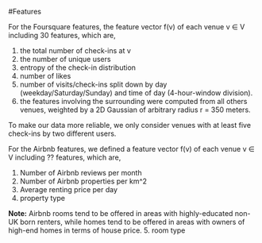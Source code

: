 #Features

For the Foursquare features, the feature vector f(v) of each venue v ∈ V including 30 features, which are,

1. the total number of check-ins at v
2. the number of unique users
3. entropy of the check-in distribution
4. number of likes
5. number of visits/check-ins split down by day (weekday/Saturday/Sunday) and time of day (4-hour-window division).
6. the features involving the surrounding were computed from all others venues, weighted by a 2D Gaussian of arbitrary radius r = 350 meters.

To make our data more reliable, we only consider venues with at least five check-ins by two different users.

For the Airbnb features, we defined a feature vector f(v) of each venue v ∈ V including ?? features, which are,

1. Number of Airbnb reviews per month
2. Number of Airbnb properties per km^2
3. Average renting price per day
4. property type

 **Note:** Airbnb rooms tend to be offered in areas with highly-educated non-UK born renters, while homes tend to be offered in areas with owners of high-end homes in terms of house price.
5. room type